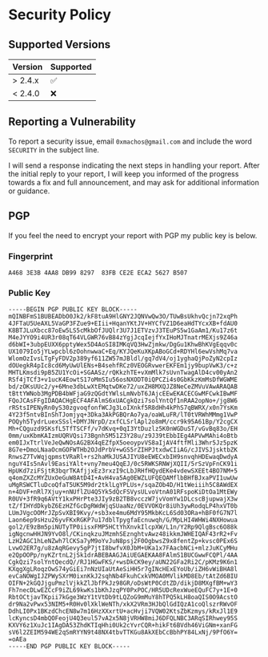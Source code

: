 # Security Policy

## Supported Versions

| Version   | Supported            |
| --------- | -------------------- |
| > 2.4.x   | :white_check_mark:   |
| < 2.4.0   | :x:                  |

## Reporting a Vulnerability

To report a security issue, email `0xmachos@gmail.com` and include the word `SECURITY` in the subject line.

I will send a response indicating the next steps in handling your report. After the initial reply to your report, I will keep you informed of the progress towards a fix and full announcement, and may ask for additional information or guidance.

## PGP

If you feel the need to encrypt your report with PGP my public key is below. 

### Fingerprint

```
A468 3E3B 4AA8 DB99 8297  83FB CE2E ECA2 5627 B507
```

### Public Key

```
-----BEGIN PGP PUBLIC KEY BLOCK-----
mQINBFmS1BUBEADbO0Jk2/kF8tuA9HlGNY2JQNVwQw3O/TUwBsUkhvQcjn72xqPh
4JFTaU5UeAXL5VaGP3FZue9+EIii+HqanYKtJV+HYCfVZ1D6eaHdTYcxXB+fdAU0
K8BTJLuXbcc87oEw5LS5cMkbOfJUQlr3U7J1ETVzvJ3TEuPS5w1GaAm1/Ku17z6t
M4eJYYO9i4UR3r08qT64VLGWR76vB84zYgjJcqIejfYxIHoMJTnatrMEXjs9Z46a
d6bWI+3ubpEUXX6pptyWex5D4AoSI8IMKqVQ3HwZjmkw/DgGu1KhwBhKVgEqqv0c
UX1079Io5jYLwpcbl6zOohnwwaC+Eq/KYJQeKuXKpABoGCd+RDYHl6ewVshMq7va
WlomOzIvsLTgFyFDV2p389yf611ZW57mJBldl/gq7dV4/oj1yghaQjPoZyN2cpIz
dOUegkR4pIc8cd6MyUwUlENs+B4sehfRCz0VEOGRvwerEKFEm1jy9bupVwK3/c+z
MHTLKmsdi9pB5ZU1YcOi+SGAASz/rQKkzhTE+vXmMlk7sUvnTwagAlD4cv00yAn2
RSf4jTCf3+v1ucK4EowtS17oMmSIu56osNXODT0iQPCZi4s0GbKkzKmMsDfWGWME
bd/zOKsUUc2/y+6Mne3dbLwXtEMqtwDKe72/uxZH8MXQJZ8NeCeZMVuVAwARAQAB
tBttYWNob3MgPDB4bWFjaG9zQGdtYWlsLmNvbT6JAjcEEwEKACECGwMFCwkIBwMF
FQoJCAsFFgIDAQACHgECF4AFAlmS6xUACgkQzi7solYntQf1nRAA2opNo+/jg8W6
rRStsIPENyRn0yS30zgvoqfonfWCJg3LoIXnkf5R8dHh4kPhS7qBWRX/x0n7YsKm
4Y23f5ntvBInShTJomjyq+3Dka3AkPGBQrAo7ya/oaWLuFR/lT0tVRWhMMmg1VwP
POQyh5TydrLuexSSsl+DMYJNrpD/zxfCLSrlApl2o8mM/ccr9k95A61Bp/Y2cgCX
Mh+CQguzd9SKsfL5TfTSCFf/v7dKvq+0qI3YtDuzlz5K0nWGDuST/vGvBq83o/EH
0mm/uxKbmKAIzmUQRVQsi73Bgnh5M51Z3Y28u/z9J39tEbbIEg4APVwMAhi4oBtb
em0IJxTtrlVeJeQwNOsAG2BX4qEZfpX5oeoypvVS8aIjAV4ftfMli3Whr5Jz5pzK
8G7e+DmoLNaaOcmGOFWTHb2OJdPrbV+wGS5rZIHPJtxdwCIiAG/cJIVSJjsktbZK
RnwsZ7TvWqjqpmstVRaRl+rs2haMkJUSAJIYU8eEWECxbIH9snvqhHDEwaqDwdyA
nguY4Is5nAvl9EasiYAlt+vny7meu4QqEJ/0c5RWKSRNWjXQII/5rSzVpFnCK91i
HpUKd7ziFSjtR3bqrTKAfjjxEz3rxzI9cLbJRHfHQydEKe4vdewSXEEt4BO7NM+5
q4omZXZcMYZUxOeGuW8AtD4I+AvH4va5Ag0EWZLUFQEQAMflbBHfBJxaPVI1uwUw
uMgRSWCTluDcoQfaT5UK5M9dr2tklLgYPLUs+/sqaZOb4D/H1tWeiiih5C8AWdEX
n+4DVF+nRl7Xjuy+nNUflZU4Q5Yk5dQcFSVysULvoVtnA01RFspoKiDtOa1MtEWy
R0UV+3fR9q6AVtY1kxPHrPte3JIy9zB2TB8vcczW7jvVomYw1DLcscBjupwajX3w
tZ/fIHYdDkybZ6EzHZfGcDgRWdWjqSUaaNz/0EVVOKQr8iUh3ywRodqLP4hxVT0b
LUmJVgcOOMrJZpSvXBI9Kvy/+sb3xe4mu6MdY95MkbKcL6Sd03ORa+hBF0fG7N7l
Laon6ep9sHzu26yvFKxRGKP7u17dblTpygfaEcnuwqh/G/MpLHI4WHWi4NXHowua
gol2/E9zBm5piNUTyTP0iisxFMP5HCtYhXnvkIlcpXW/L1n/Y2Rp9QlgBsc6O88k
igNgcnwHHJN9YvO8l/CKinqkzuJMzmhSEznghtvAwz48ikkmJWHEIQAF43rR2+Fv
LzH2AGC1hLeNZwh7lCKSa7yM9oYvJuN8psj2F0OgbwsZ9x8fentZp+kvsc0PEx6S
LvwO2ER7g/u8zAqRGevy5gP7jtI8bwfvX0JbM+UKa1x7FAacbNCi+mlzJuKCyMHu
e2QpOOPp/nyKZrtnL2jSk1drABEBAAGJAiUEGAEKAA8FAlmS1BUCGwwFCQPl/4AA
CgkQzi7solYntQecdQ//RJ1HGwFKS/+wsDkCK9ey/aUN22GFa2Ri2C/pKMz9K6n1
KXqgXgLRoqzOwS74yGiEi7nNzUIaUtAeSiHH5r7gINcHExEYoUb/iZH6vWiBHA8l
evCaNOWgIJZPWySXrM0ixnKkJ2sqhNb4FkuhCxkVMOA0MVlikMD8Eb/tAtZd6BIU
OIFN+2kGQJjguPmzlVjkkZlJbfPkJz98GR/oDsWtP0CdtZD/dikjD8MXgfBM+wY3
Fh7necDLwEZCcF9iZL69kwKs1bKhJzqPY0PxPOC/HR5UDcRexWueEQuFC7y+1E+0
RbtOCtjavTKpii7kGge3WzY1tVtDb9tLQZoG9mMuY8hTPQ5kLH8oaQIS0O9AcstO
dr9Na2vPwx53NIM5+R0Hv0lXklWeNTh/xkX2VRm3HJbQlGdIQzA1coQlszrRWvOF
DdhLI0Px1BKzdChcEN8w7m16HzXXxrtU+acHvji7VQW02KtsZbKzmys/kRxJl1E9
lcKyncsD4mbQOFeojU4Q3eul57vA2x5N8jVRHW8miJ6DFQLNBC3ARqSIRhwey95S
KXVY6z1XuJc1IAgDA53ZhdKTIqHhi0Uk2cYvrCQR+hikFt6BVdh46ViGNm+xanFG
sV6l2ZEIM594WE2qSmRYYN9t48NX4tbvTTKGu8AkXEbCcBbhPY84LxNj/9PfO6Y=
=oAEa
-----END PGP PUBLIC KEY BLOCK-----
```

